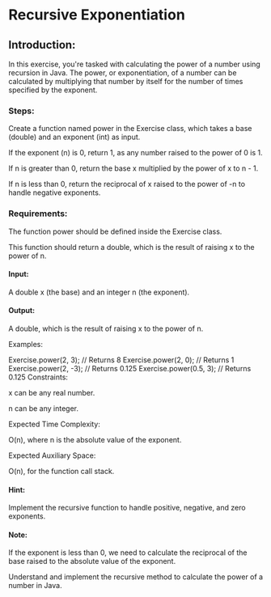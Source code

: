 # Recursive Exponentiation
## Introduction:

In this exercise, you're tasked with calculating the power of a number using recursion in Java. The power, or exponentiation, of a number can be calculated by multiplying that number by itself for the number of times specified by the exponent.

### Steps:

Create a function named power in the Exercise class, which takes a base (double) and an exponent (int) as input.

If the exponent (n) is 0, return 1, as any number raised to the power of 0 is 1.

If n is greater than 0, return the base x multiplied by the power of x to n - 1.

If n is less than 0, return the reciprocal of x raised to the power of -n to handle negative exponents.

### Requirements:

The function power should be defined inside the Exercise class.

This function should return a double, which is the result of raising x to the power of n.

#### Input:

A double x (the base) and an integer n (the exponent).

#### Output:

A double, which is the result of raising x to the power of n.

Examples:

Exercise.power(2, 3);  // Returns 8
Exercise.power(2, 0); // Returns 1
Exercise.power(2, -3); // Returns 0.125
Exercise.power(0.5, 3); // Returns 0.125
Constraints:

x can be any real number.

n can be any integer.

Expected Time Complexity:

O(n), where n is the absolute value of the exponent.

Expected Auxiliary Space:

O(n), for the function call stack.

#### Hint:

Implement the recursive function to handle positive, negative, and zero exponents.

#### Note:

If the exponent is less than 0, we need to calculate the reciprocal of the base raised to the absolute value of the exponent.

Understand and implement the recursive method to calculate the power of a number in Java.
